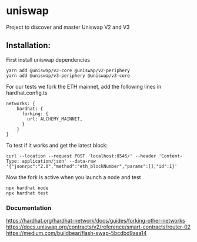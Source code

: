 # uniswap
Project to discover and master Uniswap V2 and V3

## Installation:
First install uniswap dependencies
```
yarn add @uniswap/v2-core @uniswap/v2-periphery
yarn add @uniswap/v3-periphery @uniswap/v3-core
```

For our tests we fork the ETH mainnet, add the following lines in hardhat.config.ts
```
networks: {
    hardhat: {
      forking: {
        url: ALCHEMY_MAINNET,
      }
    }
}
```

To test if it works and get the latest block:
```
curl --location --request POST 'localhost:8545/' --header 'Content-Type: application/json' --data-raw '{"jsonrpc":"2.0","method":"eth_blockNumber","params":[],"id":1}'
```

Now the fork is active when you launch a node and test
```
npx hardhat node
npx hardhat test
```

### Documentation
https://hardhat.org/hardhat-network/docs/guides/forking-other-networks  
https://docs.uniswap.org/contracts/v2/reference/smart-contracts/router-02  
https://medium.com/buildbear/flash-swap-5bcdbd9aaa14